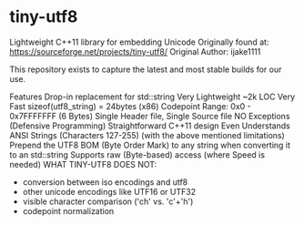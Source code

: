 # tiny-utf8
Lightweight C++11 library for embedding Unicode 
Originally found at: https://sourceforge.net/projects/tiny-utf8/ 
Original Author: ijake1111

This repository exists to capture the latest and most stable builds for our use.

Features
Drop-in replacement for std::string
Very Lightweight ~2k LOC
Very Fast
sizeof(utf8_string) = 24bytes (x86)
Codepoint Range: 0x0 - 0x7FFFFFFF (6 Bytes)
Single Header file, Single Source file
NO Exceptions (Defensive Programming)
Straightforward C++11 design
Even Understands ANSI Strings (Characters 127-255) (with the above mentioned limitations)
Prepend the UTF8 BOM (Byte Order Mark) to any string when converting it to an std::string
Supports raw (Byte-based) access (where Speed is needed)
WHAT TINY-UTF8 DOES NOT:
- conversion between iso encodings and utf8
- other unicode encodings like UTF16 or UTF32
- visible character comparison ('ch' vs. 'c'+'h')
- codepoint normalization
